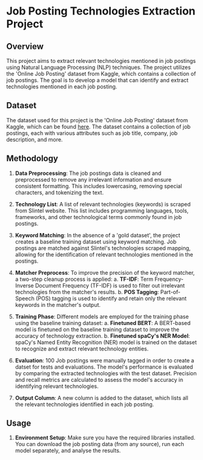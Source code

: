 # Job Posting Technologies Extraction Project

## Overview

This project aims to extract relevant technologies mentioned in job postings using Natural Language Processing (NLP) techniques. The project utilizes the 'Online Job Posting' dataset from Kaggle, which contains a collection of job postings. The goal is to develop a model that can identify and extract technologies mentioned in each job posting.

## Dataset

The dataset used for this project is the 'Online Job Posting' dataset from Kaggle, which can be found [here](https://www.kaggle.com/datasets/madhab/jobposts). The dataset contains a collection of job postings, each with various attributes such as job title, company, job description, and more.

## Methodology

1. **Data Preprocessing**: The job postings data is cleaned and preprocessed to remove any irrelevant information and ensure consistent formatting. This includes lowercasing, removing special characters, and tokenizing the text.

2. **Technology List**: A list of relevant technologies (keywords) is scraped from Slintel website. This list includes programming languages, tools, frameworks, and other technological terms commonly found in job postings.

3. **Keyword Matching**: In the absence of a 'gold dataset', the project creates a baseline training dataset using keyword matching. Job postings are matched against Slintel's technologies scraped mapping, allowing for the identification of relevant technologies mentioned in the postings.

4. **Matcher Preprocess**: To improve the precision of the keyword matcher, a two-step cleanup process is applied:
   a. **TF-IDF**: Term Frequency-Inverse Document Frequency (TF-IDF) is used to filter out irrelevant technologies from the matcher's results.
   b. **POS Tagging**: Part-of-Speech (POS) tagging is used to identify and retain only the relevant keywords in the matcher's output.

5. **Training Phase**: Different models are employed for the training phase using the baseline training dataset:
   a. **Finetuned BERT**: A BERT-based model is finetuned on the baseline training dataset to improve the accuracy of technology extraction.
   b. **Finetuned spaCy's NER Model**: spaCy's Named Entity Recognition (NER) model is trained on the dataset to recognize and extract relevant technology entities.

6. **Evaluation**: 100 Job postings were manually tagged in order to create a datset for tests and evaluations. The model's performance is evaluated by comparing the extracted technologies with the test dataset. Precision and recall metrics are calculated to assess the model's accuracy in identifying relevant technologies.

7. **Output Column**: A new column is added to the dataset, which lists all the relevant technologies identified in each job posting.

## Usage

1. **Environment Setup**: Make sure you have the required libraries installed. You can download the job posting data (from any source), run each model separately, and analyse the results.

